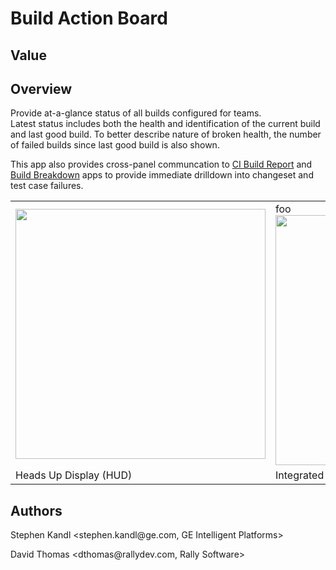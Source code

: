 Build Action Board
==================

## Value

## Overview

Provide at-a-glance status of all builds configured for teams.  
Latest status includes both the health and identification of 
the current build and last good build.  To better describe nature
of broken health, the number of failed builds since last good build is 
also shown.

This app also provides cross-panel communcation to [CI Build Report](https://github.com/RallyCommunity/build-dashboard)
and [Build Breakdown](https://github.com/EddieGotherman/BuildBreakdown) apps to provide immediate drilldown into
changeset and test case failures.

<table>
<tr><td><a href="https://raw.github.com/skandl/BuildActionBoard/master/build_action_board-HUD.png"><img width="400"
src="https://raw.github.com/skandl/BuildActionBoard/master/build_action_board-HUD.png"></a></td>
<td>foo<a href="https://raw.github.com/skandl/BuildActionBoard/master/build_action_board-Integrated.png"><img width="400"
src="https://github.com/skandl/BuildActionBoard/blob/master/build_action_board-Integrated.png"></a></td></tr>
<tr><td>Heads Up Display (HUD)</td><td>Integrated Build Apps</td></tr>
</table>

## Authors

<p>Stephen Kandl &lt;stephen.kandl@ge.com, GE Intelligent Platforms&gt;</p>
<p>David Thomas &lt;dthomas@rallydev.com, Rally Software&gt;</p>
